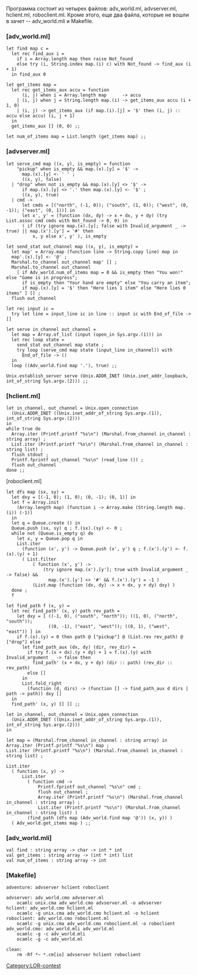 Программа состоит из четырех файлов: adv_world.ml, advserver.ml,
hclient.ml, roboclient.ml. Кроме этого, еще два файла, которые не вошли
в зачет -- adv_world.mli и Makefile.

### \[adv_world.ml\]

    let find map c =
      let rec find_aux i =
        if i = Array.length map then raise Not_found
        else try (i, String.index map.(i) c) with Not_found -> find_aux (i + 1)
      in find_aux 0

    let get_items map =
      let rec get_items_aux accu = function
          (i, j) when i = Array.length map      -> accu
        | (i, j) when j = String.length map.(i) -> get_items_aux accu (i + 1, 0)
        | (i, j) -> get_items_aux (if map.(i).[j] = '$' then (i, j) :: accu else accu) (i, j + 1)
      in
      get_items_aux [] (0, 0) ;;

    let num_of_items map = List.length (get_items map) ;;

### \[advserver.ml\]

    let serve_cmd map ((x, y), is_empty) = function
        "pickup" when is_empty && map.(x).[y] = '$' ->
          map.(x).[y] <- ' ' ;
          ((x, y), false)
      | "drop" when not is_empty && map.(x).[y] <> '$' ->
          if map.(x).[y] <> '.' then map.(x).[y] <- '$' ;
          ((x, y), true)
      | cmd ->
          let cmds = [("north", (-1, 0)); ("south", (1, 0)); ("west", (0, -1)); ("east", (0, 1))] in
          let x', y' = (function (dx, dy) -> x + dx, y + dy) (try List.assoc cmd cmds with Not_found -> 0, 0) in
          ( if (try ignore map.(x).[y]; false with Invalid_argument _ -> true) || map.(x').[y'] = '#' then
              x, y else x', y' ), is_empty

    let send_stat out_channel map ((x, y), is_empty) =
      let map' = Array.map (function line -> String.copy line) map in
      map'.(x).[y] <- '@' ;
      Marshal.to_channel out_channel map' [] ;
      Marshal.to_channel out_channel
        [ if Adv_world.num_of_items map = 0 && is_empty then "You won!" else "Game is in progress";
          if is_empty then "Your hand are empty" else "You carry an item";
          if map.(x).[y] = '$' then "Here lies 1 item" else "Here lies 0 items" ] [] ;
      flush out_channel

    let rec input ic =
      try let line = input_line ic in line :: input ic with End_of_file -> []

    let serve in_channel out_channel =
      let map = Array.of_list (input (open_in Sys.argv.(1))) in
      let rec loop state =
        send_stat out_channel map state ;
        try loop (serve_cmd map state (input_line in_channel)) with
          End_of_file -> ()
      in
      loop ((Adv_world.find map '.'), true) ;;

    Unix.establish_server serve (Unix.ADDR_INET (Unix.inet_addr_loopback, int_of_string Sys.argv.(2))) ;;

### \[hclient.ml\]

    let in_channel, out_channel = Unix.open_connection
      (Unix.ADDR_INET ((Unix.inet_addr_of_string Sys.argv.(1)), int_of_string Sys.argv.(2)))
    in
    while true do
      Array.iter (Printf.printf "%s\n") (Marshal.from_channel in_channel : string array) ;
      List.iter (Printf.printf "%s\n") (Marshal.from_channel in_channel : string list) ;
      flush stdout ;
      Printf.fprintf out_channel "%s\n" (read_line ()) ;
      flush out_channel
    done ;;

\[roboclient.ml\]

    let dfs map (sx, sy) =
      let dxy = [(-1, 0); (1, 0); (0, -1); (0, 1)] in
      let f = Array.init
        (Array.length map) (function i -> Array.make (String.length map.(i)) (-1))
      in
      let q = Queue.create () in
      Queue.push (sx, sy) q ; f.(sx).(sy) <- 0 ;
      while not (Queue.is_empty q) do
        let x, y = Queue.pop q in
        List.iter
          (function (x', y') -> Queue.push (x', y') q ; f.(x').(y') <- f.(x).(y) + 1)
          ( List.filter
              ( function (x', y') ->
                  (try ignore map.(x').[y']; true with Invalid_argument _ -> false) &&
                    map.(x').[y'] <> '#' && f.(x').(y') = -1 )
              (List.map (function (dx, dy) -> x + dx, y + dy) dxy) )
      done ;
      f

    let find_path f (x, y) =
      let rec find_path' (x, y) path rev_path =
        let dxy = [ ((-1, 0), ("south", "north")); ((1, 0), ("north", "south"));
                    ((0, -1), ("east", "west")); ((0, 1), ("west", "east")) ] in
        if f.(x).(y) = 0 then path @ ["pickup"] @ (List.rev rev_path) @ ["drop"] else
          let find_path_aux (dx, dy) (dir, rev_dir) =
            if try f.(x + dx).(y + dy) + 1 = f.(x).(y) with Invalid_argument _ -> false then
              find_path' (x + dx, y + dy) (dir :: path) (rev_dir :: rev_path)
            else []
          in
          List.fold_right
            (function (d, dirs) -> (function [] -> find_path_aux d dirs | path -> path)) dxy []
      in
      find_path' (x, y) [] [] ;;

    let in_channel, out_channel = Unix.open_connection
      (Unix.ADDR_INET ((Unix.inet_addr_of_string Sys.argv.(1)), int_of_string Sys.argv.(2)))
    in

    let map = (Marshal.from_channel in_channel : string array) in
    Array.iter (Printf.printf "%s\n") map ;
    List.iter (Printf.printf "%s\n") (Marshal.from_channel in_channel : string list) ;

    List.iter
      ( function (x, y) ->
          List.iter
            ( function cmd ->
                Printf.fprintf out_channel "%s\n" cmd ;
                flush out_channel ;
                Array.iter (Printf.printf "%s\n") (Marshal.from_channel in_channel : string array) ;
                List.iter (Printf.printf "%s\n") (Marshal.from_channel in_channel : string list) )
            (find_path (dfs map (Adv_world.find map '@')) (x, y)) )
      ( Adv_world.get_items map ) ;;

### \[adv_world.mli\]

    val find : string array -> char -> int * int
    val get_items : string array -> (int * int) list
    val num_of_items : string array -> int

### \[Makefile\]

    adventure: advserver hclient roboclient

    advserver: adv_world.cmo advserver.ml
        ocamlc unix.cma adv_world.cmo advserver.ml -o advserver
    hclient: adv_world.cmo hclient.ml
        ocamlc -g unix.cma adv_world.cmo hclient.ml -o hclient
    roboclient: adv_world.cmo roboclient.ml
        ocamlc -g unix.cma adv_world.cmo roboclient.ml -o roboclient
    adv_world.cmo: adv_world.mli adv_world.ml
        ocamlc -g -c adv_world.mli
        ocamlc -g -c adv_world.ml

    clean:
        rm -Rf *~ *.cm[io] advserver hclient roboclient

[Category:LOR-contest](Category:LOR-contest)
